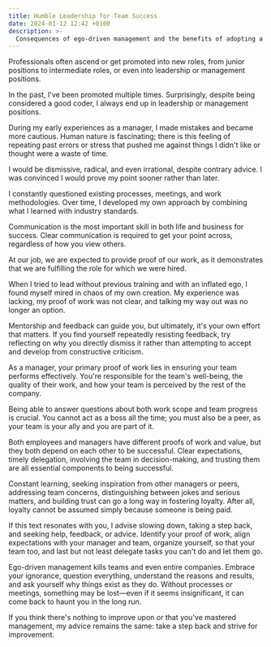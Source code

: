 ```yaml
---
title: Humble Leadership for Team Success
date: 2024-01-12 12:42 +0100
description: >-
  Consequences of ego-driven management and the benefits of adopting a more self-reflective approach
---
```


Professionals often ascend or get promoted into new roles, from junior positions to intermediate roles, or even into leadership or management positions.

In the past, I've been promoted multiple times. Surprisingly, despite being considered a good coder, I always end up in leadership or management positions.

During my early experiences as a manager, I made mistakes and became more cautious. Human nature is fascinating; there is this feeling of repeating past errors or stress that pushed me against things I didn't like or thought were a waste of time.

I would be dismissive, radical, and even irrational, despite contrary advice. I was convinced I would prove my point sooner rather than later.

I constantly questioned existing processes, meetings, and work methodologies. Over time, I developed my own approach by combining what I learned with industry standards.

Communication is the most important skill in both life and business for success. Clear communication is required to get your point across, regardless of how you view others.

At our job, we are expected to provide proof of our work, as it demonstrates that we are fulfilling the role for which we were hired.

When I tried to lead without previous training and with an inflated ego, I found myself mired in chaos of my own creation. My experience was lacking, my proof of work was not clear, and talking my way out was no longer an option.

Mentorship and feedback can guide you, but ultimately, it's your own effort that matters. If you find yourself repeatedly resisting feedback, try reflecting on why you directly dismiss it rather than attempting to accept and develop from constructive criticism.

As a manager, your primary proof of work lies in ensuring your team performs effectively. You're responsible for the team's well-being, the quality of their work, and how your team is perceived by the rest of the company.

Being able to answer questions about both work scope and team progress is crucial. You cannot act as a boss all the time; you must also be a peer, as your team is your ally and you are part of it.

Both employees and managers have different proofs of work and value, but they both depend on each other to be successful. Clear expectations, timely delegation, involving the team in decision-making, and trusting them are all essential components to being successful.

Constant learning, seeking inspiration from other managers or peers, addressing team concerns, distinguishing between jokes and serious matters, and building trust can go a long way in fostering loyalty. After all, loyalty cannot be assumed simply because someone is being paid.

If this text resonates with you, I advise slowing down, taking a step back, and seeking help, feedback, or advice. Identify your proof of work, align expectations with your manager and team, organize yourself, so that your team too, and last but not least delegate tasks you can't do and let them go.

Ego-driven management kills teams and even entire companies. Embrace your ignorance, question everything, understand the reasons and results, and ask yourself why things exist as they do. Without processes or meetings, something may be lost—even if it seems insignificant, it can come back to haunt you in the long run.

If you think there's nothing to improve upon or that you've mastered management, my advice remains the same: take a step back and strive for improvement.
